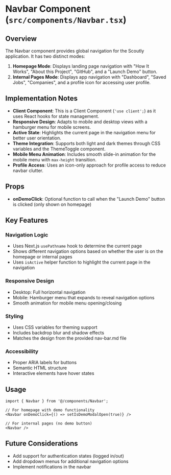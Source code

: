 # Navbar Component (`src/components/Navbar.tsx`)

## Overview

The Navbar component provides global navigation for the Scoutly application. It has two distinct modes:

1. **Homepage Mode**: Displays landing page navigation with "How It Works", "About this Project", "GitHub", and a "Launch Demo" button.
2. **Internal Pages Mode**: Displays app navigation with "Dashboard", "Saved Jobs", "Companies", and a profile icon for accessing user profile.

## Implementation Notes

- **Client Component**: This is a Client Component (`'use client';`) as it uses React hooks for state management.
- **Responsive Design**: Adapts to mobile and desktop views with a hamburger menu for mobile screens.
- **Active State**: Highlights the current page in the navigation menu for better user orientation.
- **Theme Integration**: Supports both light and dark themes through CSS variables and the ThemeToggle component.
- **Mobile Menu Animation**: Includes smooth slide-in animation for the mobile menu with `max-height` transition.
- **Profile Access**: Uses an icon-only approach for profile access to reduce navbar clutter.

## Props

- **onDemoClick**: Optional function to call when the "Launch Demo" button is clicked (only shown on homepage)

## Key Features

### Navigation Logic

- Uses Next.js `usePathname` hook to determine the current page
- Shows different navigation options based on whether the user is on the homepage or internal pages
- Uses `isActive` helper function to highlight the current page in the navigation

### Responsive Design

- Desktop: Full horizontal navigation
- Mobile: Hamburger menu that expands to reveal navigation options
- Smooth animation for mobile menu opening/closing

### Styling

- Uses CSS variables for theming support
- Includes backdrop blur and shadow effects
- Matches the design from the provided nav-bar.md file

### Accessibility

- Proper ARIA labels for buttons
- Semantic HTML structure
- Interactive elements have hover states

## Usage

```tsx
import { Navbar } from '@/components/Navbar';

// For homepage with demo functionality
<Navbar onDemoClick={() => setIsDemoModalOpen(true)} />

// For internal pages (no demo button)
<Navbar />
```

## Future Considerations

- Add support for authentication states (logged in/out)
- Add dropdown menus for additional navigation options
- Implement notifications in the navbar
